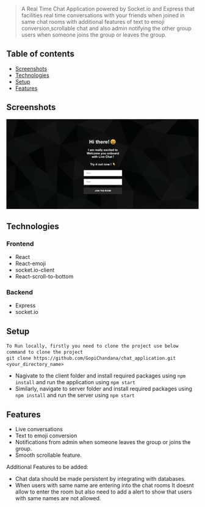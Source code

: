 
> A Real Time Chat Application powered by Socket.io and Express that facilities real time conversations with your friends when joined in same chat rooms with additional features of text to emoji conversion,scrollable chat and also admin notifying the other group users when someone joins the group or leaves the group.

## Table of contents
* [Screenshots](#screenshots)
* [Technologies](#technologies)
* [Setup](#setup)
* [Features](#features)


## Screenshots
![Landing Page](https://github.com/GopiChandana/chat_application/blob/master/Screenshots/Screenshot%20(4126).png?raw=true)

## Technologies
### Frontend
* React
* React-emoji
* socket.io-client
* React-scroll-to-bottom
### Backend
* Express
* socket.io

## Setup
```
To Run locally, firstly you need to clone the project use below command to clone the project
git clone https://github.com/GopiChandana/chat_application.git <your_directory_name>
```
* Nagivate to the client folder and install required packages using ```npm install``` and run the application using ```npm start```
* Similarly, navigate to server folder and install required packages using ```npm install``` and run the server using ```npm start```
## Features
* Live conversations
* Text to emoji conversion
* Notifications from admin when someone leaves the group or joins the group.
* Smooth scrollable feature.

Additional Features to be added:
* Chat data should be made persistent by integrating with databases.
* When users with same name are entering into the chat rooms It doesnt allow to enter the room but also need to add a alert to show that users with same names are not allowed.


